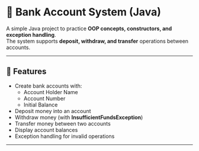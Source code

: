 # 🏦 Bank Account System (Java)

A simple Java project to practice **OOP concepts, constructors, and exception handling**.  
The system supports **deposit, withdraw, and transfer** operations between accounts.

---

## 🚀 Features
- Create bank accounts with:
  - Account Holder Name
  - Account Number
  - Initial Balance
- Deposit money into an account
- Withdraw money (with **InsufficientFundsException**)
- Transfer money between two accounts
- Display account balances
- Exception handling for invalid operations

---
